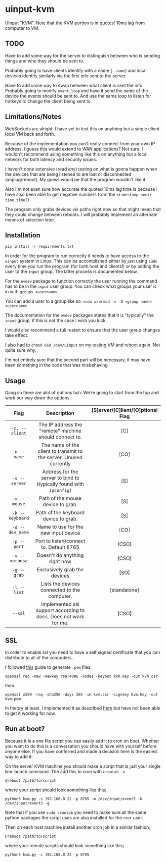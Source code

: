 # uinput-kvm
UInput "KVM". Note that the KVM portion is in quotes! 10ms lag from computer to VM.

## TODO
Have to add some way for the server to distinguish between who is sending things and who they should be sent to.

Probably going to have clients identify with a name (`--name`) and local devices identify similarly via the first info sent to the server.

Have to add some way to swap between what client is sent the info. Probably going to modify `event_loop` and have it send the name of the device the events should be sent to. And use the same loop to listen for hotkeys to change the client being sent to. 

## Limitations/Notes
WebSockets are alright. I have yet to test this on anything but a single client local VM back and forth.

Because of the implementation you can't really connect from your own IP address, I guess this would extend to WAN applications? Not sure. I wouldn't recommend using something like this on anything but a local network for both latency and security issues.

I haven't done extensive (read any) testing on what is gonna happen when the devices that are being listened to are lost or disconnected (unplug/reboot). My guess would be that the program wouldn't like it. 

Also I'm not even sure how accurate the quoted 10ms lag time is because I have also been able to get negative numbers from the `<timestamp sent>-time.time()`.

The program only grabs devices via paths right now so that might mean that they could change between reboots. I will probably implement an alternate means of selection later. 


## Installation
`pip install -r requirements.txt`

In order for the program to run correctly it needs to have access to the `uinput` system in Linux. This can be accomplished either by just using `sudo` every time you run the program (for both host and clients!) or by adding the user to the `input` group. The latter process is documented below.

For the `evdev` package to function correctly the user running the command has to be in the `input` user group. You can check what groups your user is in with `groups <username>`. 

You can add a user to a group like so:
`sudo usermod -a -G <group name> <username>`

The documentation for the `evdev` packages states that it is "typically" the `input` group, if this is not the case I wish you luck. 

I would also recommend a full restart to ensure that the user group changes take effect.

I also had to `chmod 660 /dev/uinput` on my testing VM and reboot again. Not quite sure why.

I'm not entirely sure that the second part will be necessary, it may have been something in the code that was misbehaving

## Usage
Dang so there are alot of options huh. We're going to start from the top and work our way down the options. 

| Flag | Description | [S]erver/[C]lient/[O]ptional Flag |
| :--: | :---------: | :-------------------------------: |
| `-c, --client` | The IP address the "remote" machine should connect to. | [C] |
| `-n --name` | The name of the client to transmit to the server. Unused currently | [CO] |
| `-s --server` | Address for the server to bind to (typically found with `ipconfig`) | [S] |
| `-m --mouse` | Path of the mouse device to grab. | [S] |
| `-k --keyboard` | Path of the keyboard device to grab. | [S] |
| `-d --dev_name` | Name to use for the new input device | [CO] |
| `-p --port` | Port to listen/connect to. Default 8765 | [CSO] |
| `-v --verbose` | Doesn't do anything right now | [CSO] |
| `-g --grab` | Exclusively grab the devices | [SO] |
| `-l --list` | Lists the devices connected to the computer. | [standalone] |
| `--ssl` | Implemented ssl support according to docs. Does not work for me. | [CSO] |


## SSL
In order to enable ssl you need to have a self signed certificate that you can distribute to all of the computers. 

I followed [this](https://serverfault.com/questions/889581/how-to-generate-a-pem-certificate-in-an-easy-way-for-testing) guide to generate `.pem` files. 

`openssl req -new -newkey rsa:4096 -nodes -keyout kvm.key -out kvm.csr`

then 

`openssl x509 -req -sha256 -days 365 -in kvm.csr -signkey kvm.key -out kvm.pem`

In theory at least. I implemented it as described [here](https://websockets.readthedocs.io/en/stable/intro.html#secure-example) but have not been able to get it working for now.

## Run at boot?
Because it is a one file script you can easily add it to cron on boot. Whether you want to do this is a conversation you should have with yourself before anyone else. If you have conferred and made a decision here is the easiest way to add it:

On the server KVM machine you should make a script that is just your single line launch command. The add this to cron with `crontab -e`

`@reboot /path/to/script`

where your script should look something like this;

`python3 kvm.py -s 192.168.0.22 -p 8765 -m /dev/input/event5 -k /dev/input/event3 -g`

Note that if you use `sudo crontab` you need to make sure all the same python packages the script uses are also installed for the `root` user.

Then on each host machine install another cron job in a similar fashion;

`@reboot /path/to/script`

where your remote scripts should look something like this;

`python3 kvm.py -c 192.168.0.22 -p 8765 `